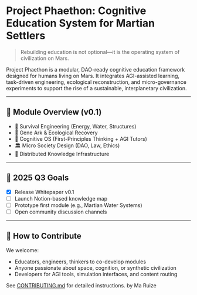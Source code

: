 # Project Phaethon: Cognitive Education System for Martian Settlers

> Rebuilding education is not optional—it is the operating system of civilization on Mars.

Project Phaethon is a modular, DAO-ready cognitive education framework designed for humans living on Mars. It integrates AGI-assisted learning, task-driven engineering, ecological reconstruction, and micro-governance experiments to support the rise of a sustainable, interplanetary civilization.

---

## 🧩 Module Overview (v0.1)

- 🔧 Survival Engineering (Energy, Water, Structures)
- 🧬 Gene Ark & Ecological Recovery
- 🧠 Cognitive OS (First-Principles Thinking + AGI Tutors)
- 🏛 Micro Society Design (DAO, Law, Ethics)
- 📡 Distributed Knowledge Infrastructure

---

## 📍 2025 Q3 Goals

- [x] Release Whitepaper v0.1
- [ ] Launch Notion-based knowledge map
- [ ] Prototype first module (e.g., Martian Water Systems)
- [ ] Open community discussion channels

---

## 🤝 How to Contribute

We welcome:

- Educators, engineers, thinkers to co-develop modules
- Anyone passionate about space, cognition, or synthetic civilization
- Developers for AGI tools, simulation interfaces, and content routing

See [CONTRIBUTING.md](./CONTRIBUTING.md) for detailed instructions.
by Ma Ruize
